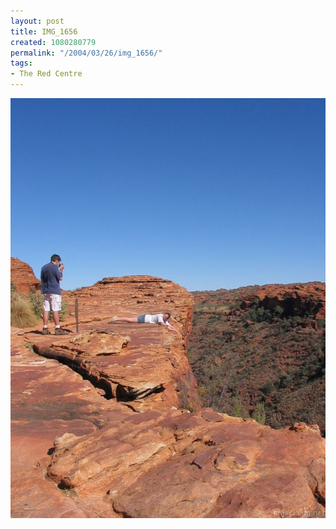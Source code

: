 ```yaml
---
layout: post
title: IMG_1656
created: 1080280779
permalink: "/2004/03/26/img_1656/"
tags:
- The Red Centre
---
```


<img src="/image/images/img_1656-392.jpg"/>

